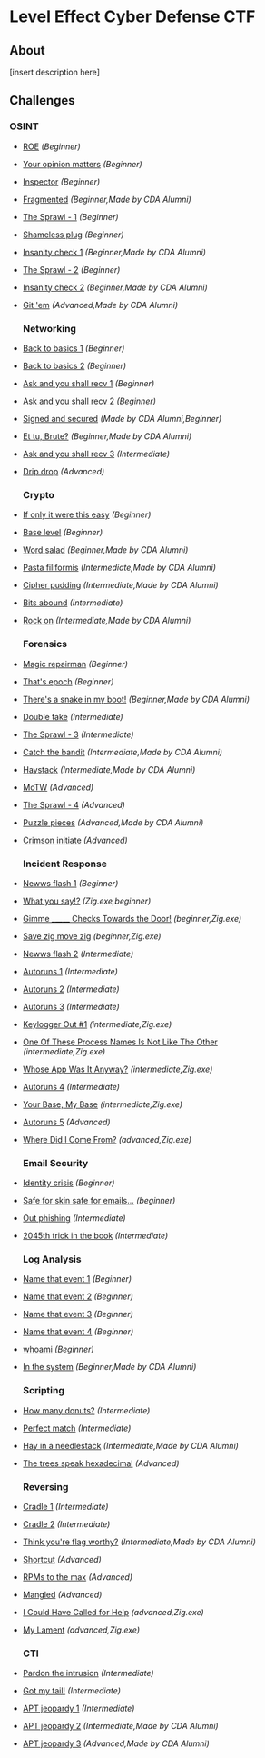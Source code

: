 # Level Effect Cyber Defense CTF

## About

[insert description here]

## Challenges

### OSINT

* [ROE](challenges/OSINT/roe/) <em>(Beginner)</em>

* [Your opinion matters](challenges/OSINT/your-opinion-matters/) <em>(Beginner)</em>

* [Inspector](challenges/OSINT/inspector/) <em>(Beginner)</em>

* [Fragmented](challenges/OSINT/fragmented/) <em>(Beginner,Made by CDA Alumni)</em>

* [The Sprawl - 1](challenges/OSINT/the-sprawl-1/) <em>(Beginner)</em>

* [Shameless plug](challenges/OSINT/shameless-plug/) <em>(Beginner)</em>

* [Insanity check 1](challenges/OSINT/insanity-check-1/) <em>(Beginner,Made by CDA Alumni)</em>

* [The Sprawl - 2](challenges/OSINT/the-sprawl-2/) <em>(Beginner)</em>

* [Insanity check 2](challenges/OSINT/insanity-check-2/) <em>(Beginner,Made by CDA Alumni)</em>

* [Git 'em](challenges/OSINT/git-em/) <em>(Advanced,Made by CDA Alumni)</em>
  
  ### Networking

* [Back to basics 1](challenges/Networking/back-to-basics-1/) <em>(Beginner)</em>

* [Back to basics 2](challenges/Networking/back-to-basics-2/) <em>(Beginner)</em>

* [Ask and you shall recv 1](challenges/Networking/ask-and-you-shall-recv-1/) <em>(Beginner)</em>

* [Ask and you shall recv 2](challenges/Networking/ask-and-you-shall-recv-2/) <em>(Beginner)</em>

* [Signed and secured](challenges/Networking/signed-and-secured/) <em>(Made by CDA Alumni,Beginner)</em>

* [Et tu, Brute?](challenges/Networking/et-tu-brute/) <em>(Beginner,Made by CDA Alumni)</em>

* [Ask and you shall recv 3](challenges/Networking/ask-and-you-shall-recv-3/) <em>(Intermediate)</em>

* [Drip drop](challenges/Networking/drip-drop/) <em>(Advanced)</em>
  
  ### Crypto

* [If only it were this easy](challenges/Crypto/if-only-it-were-this-easy/) <em>(Beginner)</em>

* [Base level](challenges/Crypto/base-level/) <em>(Beginner)</em>

* [Word salad](challenges/Crypto/word-salad/) <em>(Beginner,Made by CDA Alumni)</em>

* [Pasta filiformis](challenges/Crypto/pasta-filiformis/) <em>(Intermediate,Made by CDA Alumni)</em>

* [Cipher pudding](challenges/Crypto/cipher-pudding/) <em>(Intermediate,Made by CDA Alumni)</em>

* [Bits abound](challenges/Crypto/bits-abound/) <em>(Intermediate)</em>

* [Rock on](challenges/Crypto/rock-on/) <em>(Intermediate,Made by CDA Alumni)</em>
  
  ### Forensics

* [Magic repairman](challenges/Forensics/magic-repairman/) <em>(Beginner)</em>

* [That's epoch](challenges/Forensics/thats-epoch/) <em>(Beginner)</em>

* [There's a snake in my boot!](challenges/Forensics/theres-a-snake-in-my-boot/) <em>(Beginner,Made by CDA Alumni)</em>

* [Double take](challenges/Forensics/double-take/) <em>(Intermediate)</em>

* [The Sprawl - 3](challenges/Forensics/the-sprawl-3/) <em>(Intermediate)</em>

* [Catch the bandit](challenges/Forensics/catch-the-bandit/) <em>(Intermediate,Made by CDA Alumni)</em>

* [Haystack](challenges/Forensics/haystack/) <em>(Intermediate,Made by CDA Alumni)</em>

* [MoTW](challenges/Forensics/motw/) <em>(Advanced)</em>

* [The Sprawl - 4](challenges/Forensics/the-sprawl-4/) <em>(Advanced)</em>

* [Puzzle pieces](challenges/Forensics/puzzle-pieces/) <em>(Advanced,Made by CDA Alumni)</em>

* [Crimson initiate](challenges/Forensics/crimson-initiate/) <em>(Advanced)</em>
  
  ### Incident Response

* [Newws flash 1](<challenges/Incident Response/newws-flash-1/>) <em>(Beginner)</em>

* [What you say!?](<challenges/Incident Response/what-you-say>) <em>(Zig.exe,beginner)</em>

* [Gimme _____ Checks Towards the Door!](<challenges/Incident Response/gimme--checks-towards-the-door/>) <em>(beginner,Zig.exe)</em>

* [Save zig move zig](<challenges/Incident Response/save-zig-move-zig/>) <em>(beginner,Zig.exe)</em>

* [Newws flash 2](<challenges/Incident Response/newws-flash-2/>) <em>(Intermediate)</em>

* [Autoruns 1](<challenges/Incident Response/autoruns-1/>) <em>(Intermediate)</em>

* [Autoruns 2](<challenges/Incident Response/autoruns-2/>) <em>(Intermediate)</em>

* [Autoruns 3](<challenges/Incident Response/autoruns-3/>) <em>(Intermediate)</em>

* [Keylogger Out #1](<challenges/Incident Response/keylogger-out-1/>) <em>(intermediate,Zig.exe)</em>

* [One Of These Process Names Is Not Like The Other](<challenges/Incident Response/one-of-these-process-names-is-not-like-the-other/>) <em>(intermediate,Zig.exe)</em>

* [Whose App Was It Anyway?](<challenges/Incident Response/whose-app-was-it-anyway/>) <em>(intermediate,Zig.exe)</em>

* [Autoruns 4](<challenges/Incident Response/autoruns-4/>) <em>(Intermediate)</em>

* [Your Base, My Base](<challenges/Incident Response/your-base-my-base/>) <em>(intermediate,Zig.exe)</em>

* [Autoruns 5](<challenges/Incident Response/autoruns-5/>) <em>(Advanced)</em>

* [Where Did I Come From?](<challenges/Incident Response/key-logger-2/>) <em>(advanced,Zig.exe)</em>
  
  ### Email Security

* [Identity crisis](<challenges/Email Security/identity-crisis/>) <em>(Beginner)</em>

* [Safe for skin safe for emails...](<challenges/Email Security/safe-for-skin-safe-for-emails/>) <em>(beginner)</em>

* [Out phishing](<challenges/Email Security/out-phishing/>) <em>(Intermediate)</em>

* [2045th trick in the book](<challenges/Email Security/2045th-trick-in-the-book/>) <em>(Intermediate)</em>
  
  ### Log Analysis

* [Name that event 1](<challenges/Log Analysis/name-that-event-1/>) <em>(Beginner)</em>

* [Name that event 2](<challenges/Log Analysis/name-that-event-2/>) <em>(Beginner)</em>

* [Name that event 3](<challenges/Log Analysis/name-that-event-3/>) <em>(Beginner)</em>

* [Name that event 4](<challenges/Log Analysis/name-that-event-4/>) <em>(Beginner)</em>

* [whoami](<challenges/Log Analysis/whoami/>) <em>(Beginner)</em>

* [In the system](<challenges/Log Analysis/in-the-system/>) <em>(Beginner,Made by CDA Alumni)</em>
  
  ### Scripting

* [How many donuts?](challenges/Scripting/how-many-donuts/) <em>(Intermediate)</em>

* [Perfect match](challenges/Scripting/perfect-match/) <em>(Intermediate)</em>

* [Hay in a needlestack](challenges/Scripting/hay-in-a-needlestack/) <em>(Intermediate,Made by CDA Alumni)</em>

* [The trees speak hexadecimal](challenges/Scripting/the-trees-speak-hexadecimal/) <em>(Advanced)</em>
  
  ### Reversing

* [Cradle 1](challenges/Reversing/cradle-1/) <em>(Intermediate)</em>

* [Cradle 2](challenges/Reversing/cradle-2/) <em>(Intermediate)</em>

* [Think you're flag worthy?](challenges/Reversing/think-youre-flag-worthy/) <em>(Intermediate,Made by CDA Alumni)</em>

* [Shortcut](challenges/Reversing/shortcut/) <em>(Advanced)</em>

* [RPMs to the max](challenges/Reversing/rpms-to-the-max/) <em>(Advanced)</em>

* [Mangled](challenges/Reversing/mangled/) <em>(Advanced)</em>

* [I Could Have Called for Help](challenges/Reversing/i-could-have-called-for-help/) <em>(advanced,Zig.exe)</em>

* [My Lament](challenges/Reversing/my-lament/) <em>(advanced,Zig.exe)</em>
  
  ### CTI

* [Pardon the intrusion](challenges/CTI/pardon-the-intrusion/) <em>(Intermediate)</em>

* [Got my tail!](challenges/CTI/got-my-tail/) <em>(Intermediate)</em>

* [APT jeopardy 1](challenges/CTI/apt-jeopardy-1/) <em>(Intermediate)</em>

* [APT jeopardy 2](challenges/CTI/apt-jeopardy-2/) <em>(Intermediate,Made by CDA Alumni)</em>

* [APT jeopardy 3](challenges/CTI/apt-jeopardy-3/) <em>(Advanced,Made by CDA Alumni)</em>
